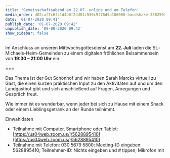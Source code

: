```yaml
---
title: 'Gemeinschaftsabend am 22.07. online und am Telefon'
media_order: d82caf7c6fc1d4b0f2dd81c550c9f76d5a106000-handshake-33825031920.jpeg
date: '01-07-2020 09:41'
publish_date: '01-07-2020 09:42'
unpublish_date: '09-08-2020 09:42'
show_sidebar: false
---
```


Im Anschluss an unseren Mittwochsgottesdienst am **22. Juli** laden die St.-Michaels-Heim-Gemeinden zu einem digitalen fröhlichen Beisammensein von **19:30 – 21:00 Uhr** ein.

===

Das Thema ist der Gut Schönhof und wir haben Sarah Marcks virtuell zu Gast, die einen kurzen praktischen Input zu den Aktivitäten auf und um den Landgasthof gibt und sich anschließend auf Fragen, Anregungen und Gespräch freut.

Wie immer ist es wunderbar, wenn jeder bei sich zu Hause mit einem Snack oder einem Lieblingsgetränk an der Runde teilnimmt.

Einwahldaten
* Teilnahme mit Computer, Smartphone oder Tablet: [https://us04web.zoom.us/j/5628895410](https://us04web.zoom.us/j/5628895410)
* Teilnahme mit Telefon: 030 5679 5800; Meeting-ID eingeben: 5628895410; Teilnehmer-ID: Nichts eingeben und # tippen; Mikrofon mit